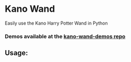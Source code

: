 # Kano Wand
Easily use the Kano Harry Potter Wand in Python

### Demos available at the [kano-wand-demos repo](https://github.com/GammaGames/kano-wand-demos)

## Usage:
